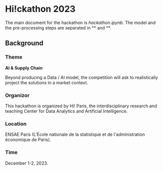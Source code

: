 # Hi!ckathon 2023

The main document for the hackathon is *hackathon.ipynb*. The model and the pre-processing steps are separated in ** and **.

## Background

### Theme

**AI & Supply Chain**

Beyond producing a Data / AI model, the competition will ask to realistically project the solutions in a market context.

### Organizor

This hackathon is organized by Hi! Paris, the interdisciplinary research and teaching Center for Data Analytics and Artificial Intelligence.

### Location

ENSAE Paris (L'École nationale de la statistique et de l'administration économique de Paris).

### Time

December 1-2, 2023.
